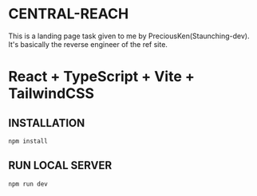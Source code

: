 # CENTRAL-REACH
This is a landing page task given to me by PreciousKen(Staunching-dev). It's basically the reverse engineer of the ref site.

# React + TypeScript + Vite + TailwindCSS

## INSTALLATION
```
npm install
```

## RUN LOCAL SERVER
```
npm run dev
```